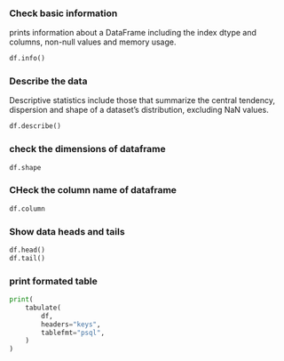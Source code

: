 ### Check basic information
prints information about a DataFrame including the index dtype and columns, non-null values and memory usage.
``` python
df.info()
```

### Describe the data
Descriptive statistics include those that summarize the central tendency, dispersion and shape of a dataset’s distribution, excluding NaN values.

``` py
df.describe()
```

### check the dimensions of dataframe
``` python
df.shape
```

### CHeck the column name of dataframe

```python
df.column
```

### Show data heads and tails

``` python
df.head()
df.tail()
```
### print formated table
```python
print(
    tabulate(
        df,
        headers="keys",
        tablefmt="psql",
    )
)
```
